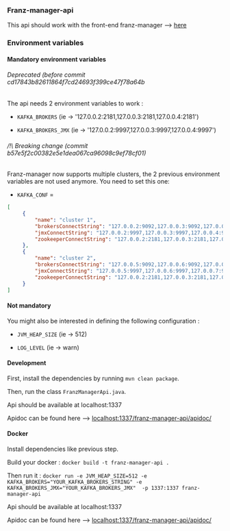 ### Franz-manager-api

This api should work with the front-end franz-manager --> [here](https://github.com/GreenCom-Networks/Franz-manager)

### Environment variables


#### Mandatory environment variables

###### Deprecated (before commit cd17843b82611864f7cd24693f399ce47f78a64b

The api needs 2 environment variables to work :

* `KAFKA_BROKERS` (ie -> '127.0.0.2:2181,127.0.0.3:2181,127.0.0.4:2181')

* `KAFKA_BROKERS_JMX` (ie -> '127.0.0.2:9997,127.0.0.3:9997,127.0.0.4:9997')

###### /!\ Breaking change (commit b57e5f2c00382e5e1dea067ca96098c9ef78cf01)

Franz-manager now supports multiple clusters, the 2 previous environment variables are not used anymore.
You need to set this one:

* `KAFKA_CONF` =
``` json
[
     {
         "name": "cluster 1",
         "brokersConnectString": "127.0.0.2:9092,127.0.0.3:9092,127.0.0.4:9092",
         "jmxConnectString": "127.0.0.2:9997,127.0.0.3:9997,127.0.0.4:9997",
         "zookeeperConnectString": "127.0.0.2:2181,127.0.0.3:2181,127.0.0.4:2181"
     },
     {
         "name": "cluster 2",
         "brokersConnectString": "127.0.0.5:9092,127.0.0.6:9092,127.0.0.7:9092",
         "jmxConnectString": "127.0.0.5:9997,127.0.0.6:9997,127.0.0.7:9997",
         "zookeeperConnectString": "127.0.0.2:2181,127.0.0.3:2181,127.0.0.4:2181"
     }
]
```

#### Not mandatory

You might also be interested in defining the following configuration :

* `JVM_HEAP_SIZE` (ie -> 512)

* `LOG_LEVEL` (ie -> warn)

#### Development

First, install the dependencies by running `mvn clean package`.

Then, run the class `FranzManagerApi.java`.

Api should be available at localhost:1337

Apidoc can be found here --> [localhost:1337/franz-manager-api/apidoc/](http://localhost:1337/franz-manager-api/apidoc/)

#### Docker

Install dependencies like previous step.

Build your docker : `docker build -t franz-manager-api .`

Then run it : `docker run -e JVM_HEAP_SIZE=512 -e KAFKA_BROKERS="YOUR_KAFKA_BROKERS_STRING" -e KAFKA_BROKERS_JMX="YOUR_KAFKA_BROKERS_JMX"  -p 1337:1337 franz-manager-api`

Api should be available at localhost:1337

Apidoc can be found here --> [localhost:1337/franz-manager-api/apidoc/](http://localhost:1337/franz-manager-api/apidoc/)
